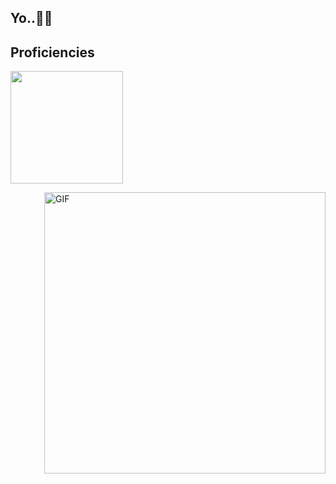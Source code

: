 <h2>
  <span>Yo..🤘🏼<span> 

</h2>
  <h2>Proficiencies</h2>
 <div class="flex">
    <p algin="center">
           <img src="https://skillicons.dev/icons?i=py,kubernetes,docker,c,vim&theme=dark" width="180"/>
    </p>
<img align="right" alt="GIF" src="https://media.tenor.com/wyi8Ow2YP6UAAAAd/maja-aaya.gif" width=450 class="magrin-top: -5px" />
    </div>
